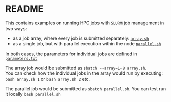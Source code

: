 # README

This contains examples on running HPC jobs with `SLURM` job management in two ways:
- as a job array, where every job is submitted separately: [`array.sh`](array.sh)
- as a single job, but with parallel execution within the node [`parallel.sh`](parallel.sh)

In both cases, the parameters for individual jobs are defined in [`parameters.txt`](parameters.txt)

The array job would be submitted as `sbatch --array=1-8 array.sh`.  
You can check how the individual jobs in the array would run by executing:
`bash array.sh 1` or `bash array.sh 2` etc.

The parallel job would be submitted as `sbatch parallel.sh`. You can test run it locally `bash parallel.sh`